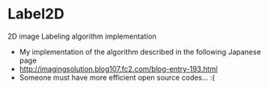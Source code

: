 # Label2D
2D image Labeling algorithm implementation

- My implementation of the algorithm described in the following Japanese page
 - http://imagingsolution.blog107.fc2.com/blog-entry-193.html
- Someone must have more efficient open source codes... :(
